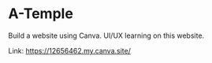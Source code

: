 # A-Temple
Build a website using Canva. UI/UX learning on this website.

Link: https://12656462.my.canva.site/
